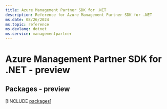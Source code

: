 ```yaml
---
title: Azure Management Partner SDK for .NET
description: Reference for Azure Management Partner SDK for .NET
ms.date: 08/26/2024
ms.topic: reference
ms.devlang: dotnet
ms.service: managementpartner
---
```

# Azure Management Partner SDK for .NET - preview
## Packages - preview
[!INCLUDE [packages](management-partner-index.md)]